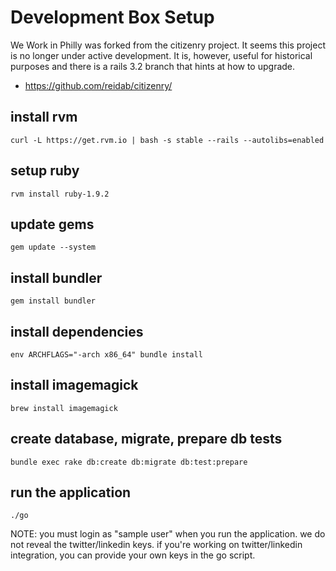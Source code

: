 # Development Box Setup
We Work in Philly was forked from the citizenry project. It seems this project is no longer under active development. It is, however, useful for historical purposes and there is a rails 3.2 branch that hints at how to upgrade.
- https://github.com/reidab/citizenry/

## install rvm
`curl -L https://get.rvm.io | bash -s stable --rails --autolibs=enabled`

## setup ruby
`rvm install ruby-1.9.2`

## update gems
`gem update --system`

## install bundler
`gem install bundler`

## install dependencies
`env ARCHFLAGS="-arch x86_64" bundle install`

## install imagemagick
`brew install imagemagick`

## create database, migrate, prepare db tests
`bundle exec rake db:create db:migrate db:test:prepare`

## run the application
`./go`

NOTE: you must login as "sample user" when you run the application. we do not reveal the twitter/linkedin keys. if you're working on twitter/linkedin integration, you can provide your own keys in the go script. 


